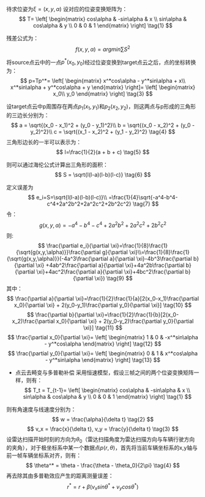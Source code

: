 待求位姿为$\xi=(x, y, \alpha)$
设对应的位姿变换矩阵为：
$$
T=
\left[
\begin{matrix}
cos\alpha & -sin\alpha & x \\
sin\alpha & cos\alpha & y \\
0 & 0 & 1
\end{matrix}
\right] \tag{1}
$$

残差公式为：
$$ f(x, y, \alpha) = argmin\sum S^2\tag{2}$$

将source点云中的一点$p^*(x_0, y_0)$经过位姿变换到target点云之后，点的坐标转换为：
$$
p=Tp^*=
\left[
\begin{matrix}
x^*cos\alpha - y^*sin\alpha + x\\
x^*sin\alpha + y^*cos\alpha + y
\end{matrix}
\right]=
\left[
\begin{matrix}
x_0\\
y_0
\end{matrix}
\right]
\tag{3}
$$

设target点云中p周围存在两点$p_1(x_1, y_1)$和$p_2(x_2, y_2)$，则这两点与p形成的三角形的三边长分别为：
$$
a = \sqrt{(x_0 - x_1)^2 + (y_0 - y_1)^2}\\
b = \sqrt{(x_0 - x_2)^2 + (y_0 - y_2)^2}\\
c = \sqrt{(x_1 - x_2)^2 + (y_1 - y_2)^2}
\tag{4}
$$
三角形边长的一半可以表示为：
$$
l=\frac{1}{2}(a + b + c)
\tag{5}
$$

则可以通过海伦公式计算出三角形的面积：
$$
S = \sqrt{l(l-a)(l-b)(l-c)}
\tag{6}
$$

定义误差为
$$
e_i=S=\sqrt{l(l-a)(l-b)(l-c)}\\
=\frac{1}{4}\sqrt{-a^4-b^4-c^4+2a^2b^2+2a^2c^2+2b^2c^2}
\tag{7}
$$
令：
$$
g(x, y, \alpha)=-a^4-b^4-c^4+2a^2b^2+2a^2c^2+2b^2c^2
\tag{8}
$$
则:
$$
\frac{\partial e_i}{\partial \xi}=\frac{1}{8}\frac{1}{\sqrt{g(x,y,\alpha)}}\frac{\partial g}{\partial \xi}\\=\frac{1}{8}\frac{1}{\sqrt{g(x,y,\alpha)}}(-4a^3\frac{\partial a}{\partial \xi}-4b^3\frac{\partial b}{\partial \xi}
+4ab^2\frac{\partial a}{\partial \xi}+4a^2b\frac{\partial b}{\partial \xi}+4ac^2\frac{\partial a}{\partial \xi}+4bc^2\frac{\partial b}{\partial \xi})
\tag{9}
$$
其中：
$$
\frac{\partial a}{\partial \xi}=\frac{1}{2}\frac{1}{a}[2(x_0-x_1)\frac{\partial x_0}{\partial \xi} + 2(y_0-y_1)\frac{\partial y_0}{\partial \xi}]
\tag{10}
$$
$$
\frac{\partial b}{\partial \xi}=\frac{1}{2}\frac{1}{b}[2(x_0-x_2)\frac{\partial x_0}{\partial \xi} + 2(y_0-y_2)\frac{\partial y_0}{\partial \xi}]
\tag{11}
$$
$$
\frac{\partial x_0}{\partial \xi}=
\left[
\begin{matrix}
1 & 0 & -x^*sin\alpha - y^*cos\alpha 
\end{matrix}
\right]
\tag{12}
$$
$$
\frac{\partial y_0}{\partial \xi}=
\left[
\begin{matrix}
0 & 1 & x^*cos\alpha - y^*sin\alpha 
\end{matrix}
\right]
\tag{13}
$$


* 点云去畸变与多普勒补偿
采用恒速模型，假设三帧之间的两个位姿变换矩阵一样，则有：
$$
T_t = T_{t-1}=
\left[
\begin{matrix}
cos\alpha & -sin\alpha & x \\
sin\alpha & cos\alpha & y \\
0 & 0 & 1
\end{matrix}
\right]
\tag{1}
$$

则有角速度与线速度分别为：
$$
w = \frac{\alpha}{\delta t}
\tag{2}
$$
$$
v_x = \frac{x}{\delta t},
v_y = \frac{y}{\delta t}
\tag{3}
$$
设雷达扫描开始时刻的方向为$\theta_0$（雷达扫描角度为雷达扫描方向与车辆行驶方向的夹角），对于极坐标系中某一个数据点$p(r,\theta)$，首先将当前车辆坐标系的x,y轴与前一帧车辆坐标系对齐，则有：
$$
\theta^* = \theta - \frac{\theta - \theta_0}{2\pi}
\tag{4}
$$
再去除其由多普勒效应产生的距离测量误差：
$$
r^*=r+\beta(v_xsin\theta^* + v_ycos\theta^*)
\tag{5}
$$
